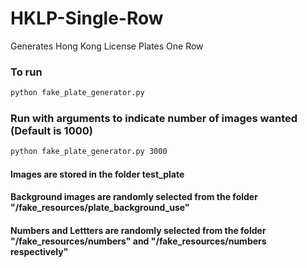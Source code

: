 # HKLP-Single-Row
Generates Hong Kong License Plates One Row

### To run

```sh
python fake_plate_generator.py
```

### Run with arguments to indicate number of images wanted (Default is 1000)
```sh
python fake_plate_generator.py 3000
```

#### Images are stored in the folder test_plate
#### Background images are randomly selected from the folder "/fake_resources/plate_background_use"
#### Numbers and Lettters are randomly selected from the folder "/fake_resources/numbers" and "/fake_resources/numbers respectively"
